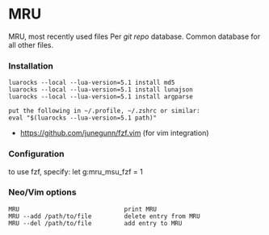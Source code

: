 # MRU

MRU, most recently used files
Per _git repo_ database. Common database for all other files.

### Installation
    luarocks --local --lua-version=5.1 install md5
    luarocks --local --lua-version=5.1 install lunajson
    luarocks --local --lua-version=5.1 install argparse

    put the following in ~/.profile, ~/.zshrc or similar:
    eval "$(luarocks --lua-version=5.1 path)"

* https://github.com/junegunn/fzf.vim (for vim integration)

### Configuration
to use fzf, specify:
let g:mru_msu_fzf = 1

### Neo/Vim options
    MRU                             print MRU
    MRU --add /path/to/file         delete entry from MRU
    MRU --del /path/to/file         add entry to MRU

